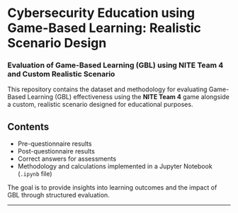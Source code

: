 # Cybersecurity Education using Game-Based Learning: Realistic Scenario Design

### Evaluation of Game-Based Learning (GBL) using NITE Team 4 and Custom Realistic Scenario

This repository contains the dataset and methodology for evaluating Game-Based Learning (GBL) effectiveness using the **NITE Team 4** game alongside a custom, realistic scenario designed for educational purposes.

## Contents

- Pre-questionnaire results  
- Post-questionnaire results  
- Correct answers for assessments  
- Methodology and calculations implemented in a Jupyter Notebook (`.ipynb` file)

The goal is to provide insights into learning outcomes and the impact of GBL through structured evaluation.

---
